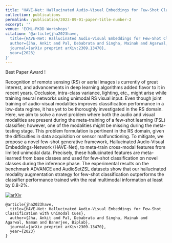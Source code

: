 ```yaml
---
title: "HAVE-Net: Hallucinated Audio-Visual Embeddings for Few-Shot Classification with Unimodal Cues"
collection: publications
permalink: /publication/2023-09-01-paper-title-number-2
excerpt: ''
venue: 'ECML-PKDD Workshops'
citation: '@article{jha2023have,
  title={HAVE-Net: Hallucinated Audio-Visual Embeddings for Few-Shot Classification with Unimodal Cues},
  author={Jha, Ankit and Pal, Debabrata and Singha, Mainak and Agarwal, Naman and Banerjee, Biplab},
  journal={arXiv preprint arXiv:2309.13470},
  year={2023}
}'
---
```


Best Paper Award !


Recognition of remote sensing (RS) or aerial images is currently of great interest, and advancements in deep learning algorithms added flavor to it in recent years. Occlusion, intra-class variance, lighting, etc., might arise while training neural networks using unimodal RS
visual input. Even though joint training of audio-visual modalities improves classification performance in a low-data regime, it has yet to be thoroughly investigated in the RS domain. Here, we aim to solve a novel problem where both the audio and visual modalities are present during the meta-training of a few-shot learning (FSL) classifier; however, one of the modalities might be missing during the meta-testing stage. This problem formulation is pertinent in the RS domain, given the difficulties in data acquisition or sensor malfunctioning. To mitigate, we propose a novel few-shot generative framework, Hallucinated Audio-Visual Embeddings-Network (HAVE-Net), to meta-train cross-modal features from limited unimodal data. Precisely, these hallucinated features are meta-learned from base classes and used for few-shot classification on novel classes during the inference phase. The experimental results on the benchmark ADVANCE and AudioSetZSL datasets show that our hallucinated modality augmentation strategy for few-shot classification outperforms the classifier performance trained with the real multimodal information at least by 0.8-2%.

[![arXiv](https://img.shields.io/badge/arXiv-Paper-brightgreen)](https://arxiv.org/abs/2309.13470)

```
@article{jha2023have,
  title={HAVE-Net: Hallucinated Audio-Visual Embeddings for Few-Shot Classification with Unimodal Cues},
  author={Jha, Ankit and Pal, Debabrata and Singha, Mainak and Agarwal, Naman and Banerjee, Biplab},
  journal={arXiv preprint arXiv:2309.13470},
  year={2023}
}
```
